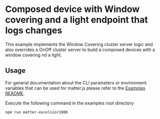 # Composed device with Window covering and a light endpoint that logs changes

This example implements the Window Covering cluster server logic and also overrides a OnOff cluster server to build a composed devices with a window covering nd a light.

## Usage

For general documentation about the CLI parameters or environment variables that can be used for matter.js please refer to the [Examples README](../../../README.md#cli-usage).

Execute the following command in the examples root directory

```bash
npm run matter-excelsior1000
```
